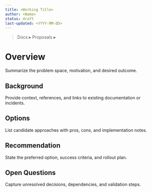 ```yaml
---
title: <Working Title>
author: <Name>
status: draft
last-updated: <YYYY-MM-DD>
---
```


<!-- markdownlint-disable-next-line MD041 -->
> Docs ▸ Proposals ▸ <Working Title>

# Overview

Summarize the problem space, motivation, and desired outcome.

## Background

Provide context, references, and links to existing documentation or incidents.

## Options

List candidate approaches with pros, cons, and implementation notes.

## Recommendation

State the preferred option, success criteria, and rollout plan.

## Open Questions

Capture unresolved decisions, dependencies, and validation steps.
